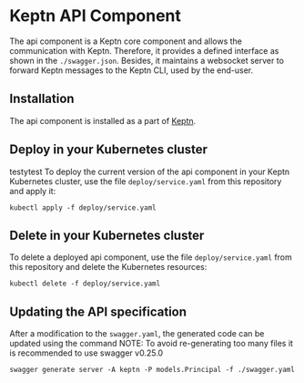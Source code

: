 # Keptn API Component

The api component is a Keptn core component and allows the communication with Keptn. Therefore, it provides a defined interface as shown in the `./swagger.json`. Besides, it maintains a websocket server to forward Keptn messages to the Keptn CLI, used by the end-user.

## Installation

The api component is installed as a part of [Keptn](https://keptn.sh).

## Deploy in your Kubernetes cluster
testytest
To deploy the current version of the api component in your Keptn Kubernetes cluster, use the file `deploy/service.yaml` from this repository and apply it:

```console
kubectl apply -f deploy/service.yaml
```

## Delete in your Kubernetes cluster

To delete a deployed api component, use the file `deploy/service.yaml` from this repository and delete the Kubernetes resources:

```console
kubectl delete -f deploy/service.yaml
```

## Updating the API specification
After a modification to the `swagger.yaml`, the generated code can be updated using the command
NOTE: To avoid re-generating too many files it is recommended to use swagger v0.25.0

```console
swagger generate server -A keptn -P models.Principal -f ./swagger.yaml
```
